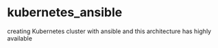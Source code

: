 # kubernetes_ansible
creating Kubernetes cluster with ansible and this architecture has highly available 
